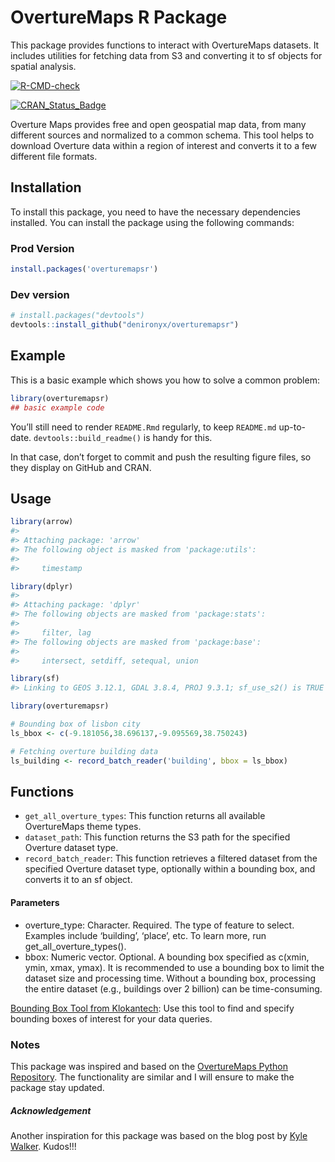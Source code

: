 
<!-- README.md is generated from README.Rmd. Please edit that file -->

# OvertureMaps R Package

This package provides functions to interact with OvertureMaps datasets.
It includes utilities for fetching data from S3 and converting it to sf
objects for spatial analysis.

<!-- badges: start -->

[![R-CMD-check](https://github.com/denironyx/overturemapsr/actions/workflows/R-CMD-check.yaml/badge.svg)](https://github.com/denironyx/overturemapsr/actions/workflows/R-CMD-check.yaml)

[![CRAN_Status_Badge](https://www.r-pkg.org/badges/version/overturemapsr)](https://CRAN.R-project.org/package=overturemapsr)

<!-- badges: end -->

Overture Maps provides free and open geospatial map data, from many
different sources and normalized to a common schema. This tool helps to
download Overture data within a region of interest and converts it to a
few different file formats.

## Installation

To install this package, you need to have the necessary dependencies
installed. You can install the package using the following commands:

### Prod Version
``` r
install.packages('overturemapsr')
```


### Dev version
``` r
# install.packages("devtools")
devtools::install_github("denironyx/overturemapsr")
```

## Example

This is a basic example which shows you how to solve a common problem:

``` r
library(overturemapsr)
## basic example code
```

You’ll still need to render `README.Rmd` regularly, to keep `README.md`
up-to-date. `devtools::build_readme()` is handy for this.

In that case, don’t forget to commit and push the resulting figure
files, so they display on GitHub and CRAN.

## Usage

``` r
library(arrow)
#> 
#> Attaching package: 'arrow'
#> The following object is masked from 'package:utils':
#> 
#>     timestamp
```

``` r
library(dplyr)
#> 
#> Attaching package: 'dplyr'
#> The following objects are masked from 'package:stats':
#> 
#>     filter, lag
#> The following objects are masked from 'package:base':
#> 
#>     intersect, setdiff, setequal, union
```

``` r
library(sf)
#> Linking to GEOS 3.12.1, GDAL 3.8.4, PROJ 9.3.1; sf_use_s2() is TRUE
```

``` r
library(overturemapsr)

# Bounding box of lisbon city
ls_bbox <- c(-9.181056,38.696137,-9.095569,38.750243)

# Fetching overture building data
ls_building <- record_batch_reader('building', bbox = ls_bbox)
```

## Functions

- `get_all_overture_types`: This function returns all available
  OvertureMaps theme types.
- `dataset_path`: This function returns the S3 path for the specified
  Overture dataset type.
- `record_batch_reader`: This function retrieves a filtered dataset from
  the specified Overture dataset type, optionally within a bounding box,
  and converts it to an sf object.

#### Parameters

- overture_type: Character. Required. The type of feature to select.
  Examples include ‘building’, ‘place’, etc. To learn more, run
  get_all_overture_types().
- bbox: Numeric vector. Optional. A bounding box specified as c(xmin,
  ymin, xmax, ymax). It is recommended to use a bounding box to limit
  the dataset size and processing time. Without a bounding box,
  processing the entire dataset (e.g., buildings over 2 billion) can be
  time-consuming.

[Bounding Box Tool from
Klokantech](https://boundingbox.klokantech.com/): Use this tool to find
and specify bounding boxes of interest for your data queries.

### Notes

This package was inspired and based on the [OvertureMaps Python
Repository](https://github.com/OvertureMaps/overturemaps-py/tree/main).
The functionality are similar and I will ensure to make the package stay
updated.

##### Acknowledgement

Another inspiration for this package was based on the blog post by [Kyle
Walker](https://walker-data.com/posts/overture-buildings/). Kudos!!!
